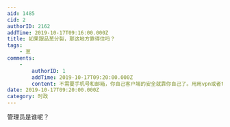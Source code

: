 ```yaml
---
aid: 1485
cid: 2
authorID: 2162
addTime: 2019-10-17T09:16:00.000Z
title: 如果跟品葱分裂，那这地方靠得住吗？
tags:
    - 葱
comments:
    -
        authorID: 1
        addTime: 2019-10-17T09:20:00.000Z
        content: 不需要手机号和邮箱，你自己客户端的安全就靠你自己了。用用vpn或者tor。
date: 2019-10-17T09:20:00.000Z
category: 时政
---
```


管理员是谁呢？
